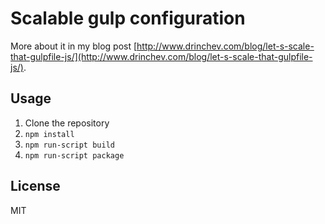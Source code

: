 # Scalable gulp configuration

More about it in my blog post [http://www.drinchev.com/blog/let-s-scale-that-gulpfile-js/](http://www.drinchev.com/blog/let-s-scale-that-gulpfile-js/).

## Usage

1. Clone the repository
2. `npm install`
3. `npm run-script build`
4. `npm run-script package`

## License

MIT